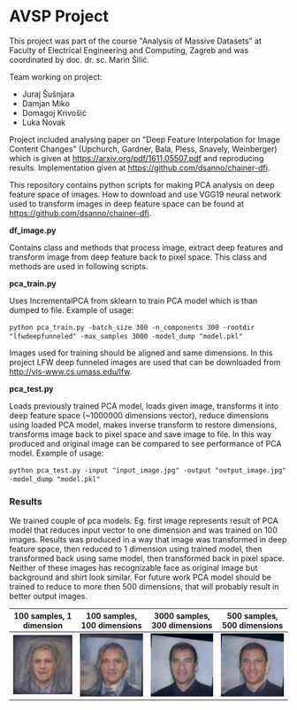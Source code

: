 # AVSP Project

This project was part of the course "Analysis of Massive Datasets" at Faculty of Electrical Engineering and Computing, Zagreb and was coordinated by doc. dr. sc. Marin Šilić.

Team working on project:
- Juraj Šušnjara
- Damjan Miko
- Domagoj Krivošić
- Luka Novak

Project included analysing paper on "Deep Feature Interpolation for Image Content Changes" (Upchurch, Gardner, Bala, Pless, Snavely, Weinberger) which is given at https://arxiv.org/pdf/1611.05507.pdf and reproducing results. Implementation given at https://github.com/dsanno/chainer-dfi.

This repository contains python scripts for making PCA analysis on deep feature space of images. How to download and use VGG19 neural network used to transform images in deep feature space can be found at https://github.com/dsanno/chainer-dfi.

**df_image.py**

Contains class and methods that process image, extract deep features and transform image from deep feature back to pixel space. This class and methods are used in following scripts.

**pca_train.py**

Uses IncrementalPCA from sklearn to train PCA model which is than dumped to file. Example of usage:
```
python pca_train.py -batch_size 300 -n_components 300 -rootdir "lfwdeepfunneled" -max_samples 3000 -model_dump "model.pkl"
```

Images used for training should be aligned and same dimensions. In this project LFW deep funneled images are used that can be downloaded from http://vis-www.cs.umass.edu/lfw.

**pca_test.py**

Loads previously trained PCA model, loads given image, transforms it into deep feature space (~1000000 dimensions vector), reduce dimensions using loaded PCA model, makes inverse transform to restore dimensions, transforms image back to pixel space and save image to file. In this way produced and original image can be compared to see performance of PCA model. Example of usage:
```
python pca_test.py -input "input_image.jpg" -output "output_image.jpg" -model_dump "model.pkl"
```

### Results
We trained couple of pca models. Eg. first image represents result of PCA model that reduces input vector to one dimension and was trained on 100 images. Results was produced in a way that image was transformed in deep feature space, then reduced to 1 dimension using trained model, then transformed back using same model, then transformed back in pixel space. Neither of these images has recognizable face as original image but background and shirt look similar. For future work PCA model should be trained to reduce to more then 500 dimensions, that will probably result in better output images.

|100 samples, 1 dimension|100 samples, 100 dimensions|3000 samples, 300 dimensions|500 samples, 500 dimensions|
|:---:|:---:|:---:|:---:|
|![Trained on 100 samples, reduced to 1 dimension](/results/result_100samples_1dim.jpg)|![Trained on 100 samples, reduced to 100 dimensions](/results/result_100samples_100dim.jpg)|![Trained on 3000 samples, reduced to 300 dimensions](/results/result_3000samples_300dim_batch.jpg)|![Trained on 500 samples, reduced to 500 dimensions](/results/result_500samples_500dim.jpg)|
